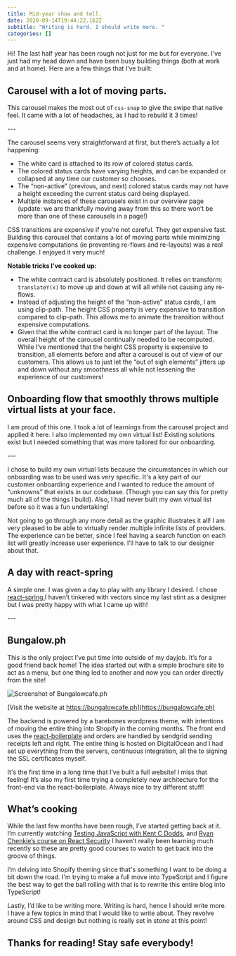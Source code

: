 ```yaml
---
title: Mid-year show and tell.
date: 2020-09-14T19:44:22.162Z
subtitle: "Writing is hard. I should write more. "
categories: []
---
```

Hi! The last half year has been rough not just for me but for everyone. I’ve just had my head down and have been busy building things (both at work and at home). Here are a few things that I’ve built:

## Carousel with a lot of moving parts.

This carousel makes the most out of `css-snap` to give the swipe that native feel. It came with a lot of headaches, as I had to rebuild it 3 times!

\---

The carousel seems very straightforward at first, but there’s actually a lot happening:

* The white card is attached to its row of colored status cards.
* The colored status cards have varying heights, and can be expanded or collapsed at any time our customer so chooses.
* The “non-active” (previous, and next) colored status cards may not have a height exceeding the current status card being displayed.
* Multiple instances of these carousels exist in our overview page (update: we are thankfully moving away from this so there won’t be more than one of these carousels in a page!)

CSS transitions are expensive if you’re not careful. They get expensive fast. Building this carousel that contains a lot of moving parts while minimizing expensive computations (ie preventing re-flows and re-layouts) was a real challenge. I enjoyed it very much!

**Notable tricks I’ve cooked up:**

* The white contract card is absolutely positioned. It relies on transform: `translateY(x)` to move up and down at will all while not causing any re-flows.
* Instead of adjusting the height of the “non-active” status cards, I am using clip-path. The height CSS property is very expensive to transition compared to clip-path. This allows me to animate the transition without expensive computations.
* Given that the white contract card is no longer part of the layout. The overall height of the carousel continually needed to be recomputed. While I’ve mentioned that the height CSS property is expensive to transition, all elements before and after a carousel is out of view of our customers. This allows us to just let the “out of sigh elements” jitters up and down without any smoothness all while not lessening the experience of our customers!

## Onboarding flow that smoothly throws multiple virtual lists at your face.

I am proud of this one. I took a lot of learnings from the carousel project and applied it here. I also implemented my own virtual list! Existing solutions exist but I needed something that was more tailored for our onboarding.

\---

I chose to build my own virtual lists because the circumstances in which our onboarding was to be used was very specific. It's a key part of our customer onboarding experience and I wanted to reduce the amount of “unknowns” that exists in our codebase. (Though you can say this for pretty much all of the things I build). Also, I had never built my own virtual list before so it was a fun undertaking!

Not going to go through any more detail as the graphic illustrates it all! I am very pleased to be able to virtually render multiple infinite lists of providers. The experience can be better, since I feel having a search function on each list will greatly increase user experience. I’ll have to talk to our designer about that.

## A day with react-spring

A simple one. I was given a day to play with any library I desired. I chose [react-spring.](https://www.react-spring.io/)I haven’t tinkered with vectors since my last stint as a designer but I was pretty happy with what I came up with!

\---



## Bungalow.ph

This is the only project I’ve put time into outside of my dayjob. It’s for a good friend back home! The idea started out with a simple brochure site to act as a menu, but one thing led to another and now you can order directly from the site!

![Screenshot of Bungalowcafe.ph](/images/uploads/screenshot-2020-09-16-at-20.08.23.png "Bungalowcafe.ph")

[Visit the website at https://bungalowcafe.ph](https://bungalowcafe.ph)

The backend is powered by a barebones wordpress theme, with intentions of moving the entire thing into Shopify in the coming months. The front end uses the [react-boilerplate](https://github.com/react-boilerplate/react-boilerplate) and orders are handled by sendgrid sending receipts left and right. The entire thing is hosted on DigitalOcean and I had set up everything from the servers, continuous integration, all the to signing the SSL certificates myself.

It's the first time in a long time that I’ve built a full website! I miss that feeling! It’s also my first time trying a completely new architecture for the front-end via the react-boilerplate. Always nice to try different stuff!

## What’s cooking

While the last few months have been rough, I’ve started getting back at it. I’m currently watching [Testing JavaScript with Kent C Dodds](https://testingjavascript.com/), and [Ryan Chenkie’s course on React Security](https://courses.reactsecurity.io/react-security-fundamentals) I haven’t really been learning much recently so these are pretty good courses to watch to get back into the groove of things.

I’m delving into Shopify theming since that's something I want to be doing a bit down the road. I'm trying to make a full move into TypeScript and I figure the best way to get the ball rolling with that is to rewrite this entire blog into TypeScript!

Lastly, I’d like to be writing more. Writing is hard, hence I should write more. I have a few topics in mind that I would like to write about. They revolve around CSS and design but nothing is really set in stone at this point!

## Thanks for reading! Stay safe everybody!